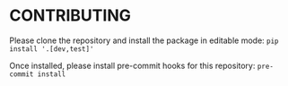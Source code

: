 # CONTRIBUTING

Please clone the repository and install the package in editable mode:
`pip install '.[dev,test]'`

Once installed, please install pre-commit hooks for this repository:
`pre-commit install`
